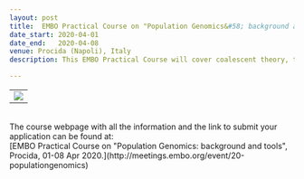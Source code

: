 ```yaml
---
layout: post
title:  EMBO Practical Course on "Population Genomics&#58; background and tools" <font color='green'>[open]</font>
date_start: 2020-04-01
date_end:   2020-04-08
venue: Procida (Napoli), Italy
description: This EMBO Practical Course will cover coalescent theory, the effect of demography in space and time, genetic clustering, the detection and quantification of admixture and selection. Lectures on these topics will be complemented by hands-on computer practicals introducing a wide range of software packages, both in R and Python. This course is aimed at evolutionary biologists who already have basic bioinformatics skills. A main criterion for selection will be how much a candidate can benefit from the course.

---
```


<table border="0" width="700">
<tr>
	<td><a href="http://meetings.embo.org/event/20-populationgenomics"><img src="../../../img/Logo_PopGen_course.jpg"></a>
	</td>	
</tr>
</table>

<br>
The course webpage with all the information and the link to submit your application can be found at:<br>
[EMBO Practical Course on "Population Genomics&#58; background and tools", Procida, 01-08 Apr 2020.](http://meetings.embo.org/event/20-populationgenomics)
<br>